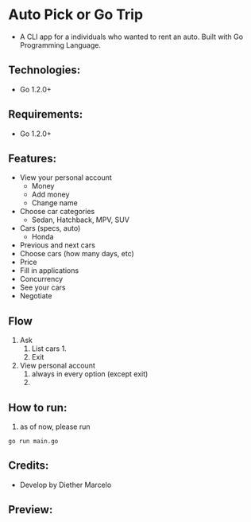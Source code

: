 # Auto Pick or Go Trip
- A CLI app for a individuals who wanted to rent an auto. Built with Go Programming Language. 

## Technologies:
- Go 1.2.0+

## Requirements:
- Go 1.2.0+

## Features:
- View your personal account 
    - Money 
    - Add money 
    - Change name 
- Choose car categories
    - Sedan, Hatchback, MPV, SUV
- Cars (specs, auto)
    - Honda 
- Previous and next cars
- Choose cars (how many days, etc)
- Price
- Fill in applications
- Concurrency
- See your cars
- Negotiate

## Flow
1. Ask
    1. List cars
        1. 
    2. Exit 
2. View personal account 
    1. always in every option (except exit)
    2. 

## How to run:
1. as of now, please run
```
go run main.go
```



## Credits:
- Develop by Diether Marcelo

## Preview:
 


